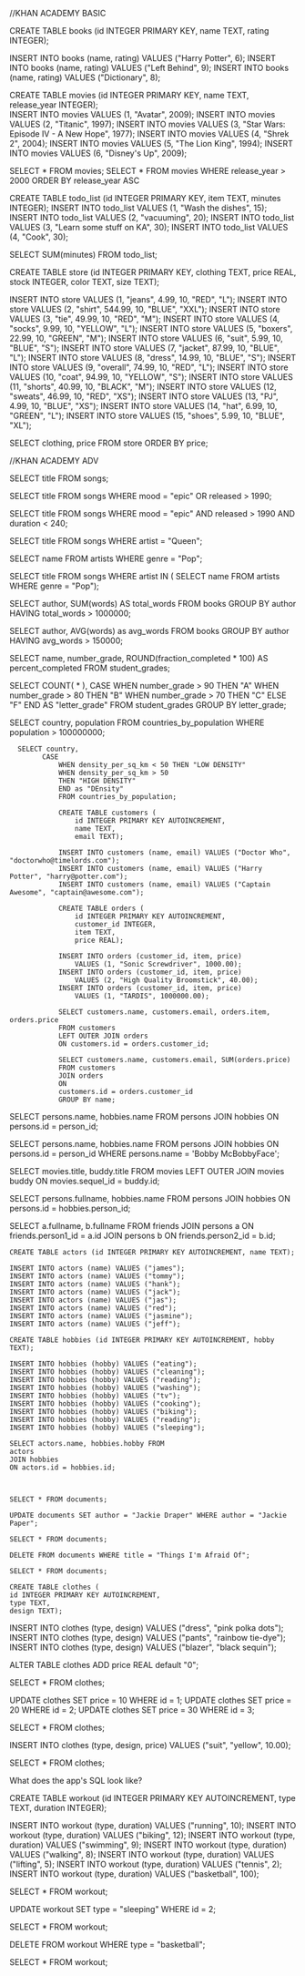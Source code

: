 //KHAN ACADEMY BASIC

CREATE TABLE books (id INTEGER PRIMARY KEY, name TEXT, rating INTEGER);

INSERT INTO books (name, rating) VALUES ("Harry Potter", 6);
INSERT INTO books (name, rating) VALUES ("Left Behind", 9);
INSERT INTO books (name, rating) VALUES ("Dictionary", 8);

CREATE TABLE movies (id INTEGER PRIMARY KEY, name TEXT, release_year INTEGER);  
INSERT INTO movies VALUES (1, "Avatar", 2009);
INSERT INTO movies VALUES (2, "Titanic", 1997);
INSERT INTO movies VALUES (3, "Star Wars: Episode IV - A New Hope", 1977);
INSERT INTO movies VALUES (4, "Shrek 2", 2004);
INSERT INTO movies VALUES (5, "The Lion King", 1994);
INSERT INTO movies VALUES (6, "Disney's Up", 2009);

SELECT * FROM movies;
SELECT * FROM movies WHERE release_year > 2000 ORDER BY release_year ASC

CREATE TABLE todo_list (id INTEGER PRIMARY KEY, item TEXT, minutes INTEGER);
INSERT INTO todo_list VALUES (1, "Wash the dishes", 15);
INSERT INTO todo_list VALUES (2, "vacuuming", 20);
INSERT INTO todo_list VALUES (3, "Learn some stuff on KA", 30);
INSERT INTO todo_list VALUES (4, "Cook", 30);

SELECT SUM(minutes) FROM todo_list;

CREATE TABLE store (id INTEGER PRIMARY KEY, clothing TEXT, price REAL, stock INTEGER, color TEXT, size TEXT);

INSERT INTO store VALUES (1, "jeans", 4.99, 10, "RED", "L");
INSERT INTO store VALUES (2, "shirt", 544.99, 10, "BLUE", "XXL");
INSERT INTO store VALUES (3, "tie", 49.99, 10, "RED", "M");
INSERT INTO store VALUES (4, "socks", 9.99, 10, "YELLOW", "L");
INSERT INTO store VALUES (5, "boxers", 22.99, 10, "GREEN", "M");
INSERT INTO store VALUES (6, "suit", 5.99, 10, "BLUE", "S");
INSERT INTO store VALUES (7, "jacket", 87.99, 10, "BLUE", "L");
INSERT INTO store VALUES (8, "dress", 14.99, 10, "BLUE", "S");
INSERT INTO store VALUES (9, "overall", 74.99, 10, "RED", "L");
INSERT INTO store VALUES (10, "coat", 94.99, 10, "YELLOW", "S");
INSERT INTO store VALUES (11, "shorts", 40.99, 10, "BLACK", "M");
INSERT INTO store VALUES (12, "sweats", 46.99, 10, "RED", "XS");
INSERT INTO store VALUES (13, "PJ", 4.99, 10, "BLUE", "XS");
INSERT INTO store VALUES (14, "hat", 6.99, 10, "GREEN", "L");
INSERT INTO store VALUES (15, "shoes", 5.99, 10, "BLUE", "XL");

SELECT clothing, price FROM store ORDER BY price;


//KHAN ACADEMY ADV


SELECT title FROM songs;

SELECT title FROM songs WHERE mood = "epic" OR released > 1990;

SELECT title FROM songs WHERE mood = "epic" AND released > 1990 AND duration < 240;

SELECT title FROM songs WHERE  artist = "Queen";

SELECT name FROM artists WHERE genre = "Pop";

SELECT title FROM songs WHERE artist IN (
SELECT name FROM artists WHERE genre = "Pop");

SELECT author, SUM(words) AS total_words FROM books
    GROUP BY author
    HAVING total_words > 1000000;

SELECT author, AVG(words) as avg_words
FROM books
    GROUP BY author
    HAVING avg_words > 150000;




SELECT name, number_grade, ROUND(fraction_completed * 100) AS percent_completed FROM student_grades;

SELECT COUNT( * ),
        CASE
        WHEN number_grade > 90 THEN "A"
        WHEN number_grade > 80 THEN "B"
        WHEN number_grade > 70 THEN "C"
        ELSE "F"
        END AS "letter_grade"
        FROM student_grades
        GROUP BY letter_grade;



SELECT country, population FROM countries_by_population WHERE population > 100000000;

      SELECT country,
            CASE
                WHEN density_per_sq_km < 50 THEN "LOW DENSITY"
                WHEN density_per_sq_km > 50
                THEN "HIGH DENSITY"
                END as "DEnsity"
                FROM countries_by_population;

                CREATE TABLE customers (
                    id INTEGER PRIMARY KEY AUTOINCREMENT,
                    name TEXT,
                    email TEXT);

                INSERT INTO customers (name, email) VALUES ("Doctor Who", "doctorwho@timelords.com");
                INSERT INTO customers (name, email) VALUES ("Harry Potter", "harry@potter.com");
                INSERT INTO customers (name, email) VALUES ("Captain Awesome", "captain@awesome.com");

                CREATE TABLE orders (
                    id INTEGER PRIMARY KEY AUTOINCREMENT,
                    customer_id INTEGER,
                    item TEXT,
                    price REAL);

                INSERT INTO orders (customer_id, item, price)
                    VALUES (1, "Sonic Screwdriver", 1000.00);
                INSERT INTO orders (customer_id, item, price)
                    VALUES (2, "High Quality Broomstick", 40.00);
                INSERT INTO orders (customer_id, item, price)
                    VALUES (1, "TARDIS", 1000000.00);

                SELECT customers.name, customers.email, orders.item, orders.price
                FROM customers
                LEFT OUTER JOIN orders
                ON customers.id = orders.customer_id;

                SELECT customers.name, customers.email, SUM(orders.price)
                FROM customers
                JOIN orders
                ON
                customers.id = orders.customer_id
                GROUP BY name;


SELECT persons.name, hobbies.name FROM persons
JOIN hobbies
ON persons.id = person_id;

SELECT persons.name, hobbies.name FROM persons
JOIN hobbies
ON persons.id = person_id
WHERE persons.name = 'Bobby McBobbyFace';


SELECT movies.title, buddy.title FROM movies
LEFT OUTER JOIN movies buddy
ON movies.sequel_id = buddy.id;


SELECT persons.fullname, hobbies.name FROM persons
JOIN hobbies
ON persons.id = hobbies.person_id;

SELECT a.fullname, b.fullname FROM friends
    JOIN persons a
    ON friends.person1_id = a.id
    JOIN persons b
    ON friends.person2_id = b.id;


    CREATE TABLE actors (id INTEGER PRIMARY KEY AUTOINCREMENT, name TEXT);

    INSERT INTO actors (name) VALUES ("james");
    INSERT INTO actors (name) VALUES ("tommy");
    INSERT INTO actors (name) VALUES ("hank");
    INSERT INTO actors (name) VALUES ("jack");
    INSERT INTO actors (name) VALUES ("jas");
    INSERT INTO actors (name) VALUES ("red");
    INSERT INTO actors (name) VALUES ("jasmine");
    INSERT INTO actors (name) VALUES ("jeff");

    CREATE TABLE hobbies (id INTEGER PRIMARY KEY AUTOINCREMENT, hobby TEXT);

    INSERT INTO hobbies (hobby) VALUES ("eating");
    INSERT INTO hobbies (hobby) VALUES ("cleaning");
    INSERT INTO hobbies (hobby) VALUES ("reading");
    INSERT INTO hobbies (hobby) VALUES ("washing");
    INSERT INTO hobbies (hobby) VALUES ("tv");
    INSERT INTO hobbies (hobby) VALUES ("cooking");
    INSERT INTO hobbies (hobby) VALUES ("biking");
    INSERT INTO hobbies (hobby) VALUES ("reading");
    INSERT INTO hobbies (hobby) VALUES ("sleeping");

    SELECT actors.name, hobbies.hobby FROM
    actors
    JOIN hobbies
    ON actors.id = hobbies.id;



    SELECT * FROM documents;

    UPDATE documents SET author = "Jackie Draper" WHERE author = "Jackie Paper";

    SELECT * FROM documents;

    DELETE FROM documents WHERE title = "Things I'm Afraid Of";

    SELECT * FROM documents;

    CREATE TABLE clothes (
    id INTEGER PRIMARY KEY AUTOINCREMENT,
    type TEXT,
    design TEXT);

INSERT INTO clothes (type, design)
    VALUES ("dress", "pink polka dots");
INSERT INTO clothes (type, design)
    VALUES ("pants", "rainbow tie-dye");
INSERT INTO clothes (type, design)
    VALUES ("blazer", "black sequin");

ALTER TABLE clothes ADD price REAL default "0";

SELECT * FROM clothes;

UPDATE clothes SET price = 10 WHERE id = 1;
UPDATE clothes SET price = 20 WHERE id = 2;
UPDATE clothes SET price = 30 WHERE id = 3;

SELECT * FROM clothes;

INSERT INTO clothes (type, design, price) VALUES ("suit", "yellow", 10.00);

SELECT * FROM clothes;

What does the app's SQL look like?

CREATE TABLE workout (id INTEGER PRIMARY KEY AUTOINCREMENT, type TEXT, duration INTEGER);

INSERT INTO workout (type, duration) VALUES ("running", 10);
INSERT INTO workout (type, duration) VALUES ("biking", 12);
INSERT INTO workout (type, duration) VALUES ("swimming", 9);
INSERT INTO workout (type, duration) VALUES ("walking", 8);
INSERT INTO workout (type, duration) VALUES ("lifting", 5);
INSERT INTO workout (type, duration) VALUES ("tennis", 2);
INSERT INTO workout (type, duration) VALUES ("basketball", 100);

SELECT * FROM workout;

UPDATE workout SET type = "sleeping" WHERE id = 2;

SELECT * FROM workout;

DELETE FROM workout WHERE type = "basketball";

SELECT * FROM workout;
